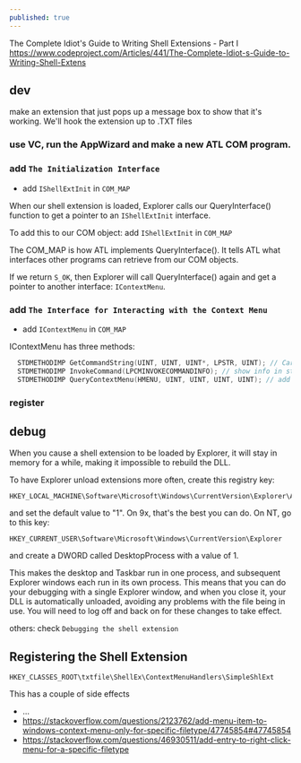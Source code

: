 ```yaml
---
published: true
---
```

The Complete Idiot's Guide to Writing Shell Extensions - Part I
  https://www.codeproject.com/Articles/441/The-Complete-Idiot-s-Guide-to-Writing-Shell-Extens

## dev

make an extension that just pops up a message box to show that it's working. We'll hook the extension up to .TXT files

### use VC, run the AppWizard and make a new ATL COM program.
### add `The Initialization Interface`
* add `IShellExtInit` in `COM_MAP`

When our shell extension is loaded, Explorer calls our QueryInterface() function to get a pointer to an `IShellExtInit` interface.

To add this to our COM object: add `IShellExtInit` in `COM_MAP`

The COM_MAP is how ATL implements QueryInterface(). It tells ATL what interfaces other programs can retrieve from our COM objects.

If we return `S_OK`, then Explorer will call QueryInterface() again and get a pointer to another interface: `IContextMenu`.

### add `The Interface for Interacting with the Context Menu`
* add `IContextMenu` in `COM_MAP`

IContextMenu has three methods:
```cpp
  STDMETHODIMP GetCommandString(UINT, UINT, UINT*, LPSTR, UINT); // Carrying out the user's selection
  STDMETHODIMP InvokeCommand(LPCMINVOKECOMMANDINFO); // show info in status bar; the status bar will show fly-by help
  STDMETHODIMP QueryContextMenu(HMENU, UINT, UINT, UINT, UINT); // add context menu
```
### register

## debug

When you cause a shell extension to be loaded by Explorer, it will stay in memory for a while, making it impossible to rebuild the DLL.

To have Explorer unload extensions more often, create this registry key:

```
HKEY_LOCAL_MACHINE\Software\Microsoft\Windows\CurrentVersion\Explorer\AlwaysUnloadDLL
```

and set the default value to "1". On 9x, that's the best you can do. On NT, go to this key:

```
HKEY_CURRENT_USER\Software\Microsoft\Windows\CurrentVersion\Explorer
```

and create a DWORD called DesktopProcess with a value of 1.

This makes the desktop and Taskbar run in one process, and subsequent Explorer windows each run in its own process. This means that you can do your debugging with a single Explorer window, and when you close it, your DLL is automatically unloaded, avoiding any problems with the file being in use. You will need to log off and back on for these changes to take effect.

others: check `Debugging the shell extension`

## Registering the Shell Extension

```
HKEY_CLASSES_ROOT\txtfile\ShellEx\ContextMenuHandlers\SimpleShlExt
```

This has a couple of side effects

* ...
* https://stackoverflow.com/questions/2123762/add-menu-item-to-windows-context-menu-only-for-specific-filetype/47745854#47745854
* https://stackoverflow.com/questions/46930511/add-entry-to-right-click-menu-for-a-specific-filetype
